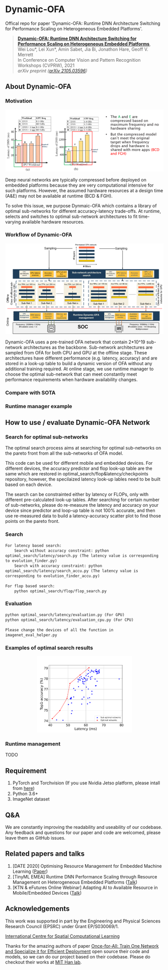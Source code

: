 # Dynamic-OFA
Offical repo for paper 'Dynamic-OFA: Runtime DNN Architecture Switching for Performance Scaling on Heterogeneous Embedded Platforms'.

> [**Dynamic-OFA: Runtime DNN Architecture Switching for Performance Scaling on Heterogeneous Embedded Platforms**](https://arxiv.org/abs/2105.03596),  
> Wei Lou*, Lei Xun*, Amin Sabet, Jia Bi, Jonathon Hare, Geoff V. Merrett   
> In Conference on Computer Vision and Pattern Recognition Workshops (CVPRW), 2021  
> *arXiv preprint ([arXiv 2105.03596](https://arxiv.org/abs/2105.03596))*   

## About Dynamic-OFA
### Motivation
![Motivation](Motivation.png)

Deep neural networks are typically compressed before deployed on embedded platforms because they are very computational intensive for such platforms. However, the assumed hardware resources at a design time (A&E) may not be available at runtime (BCD & FGH). 

To solve this issue, we purpose Dynmaic-OFA which contains a library of optimal sub-networks for different accuracy-latency trade-offs. At runtime, selects and switches to optimal sub-network architectures to fit time-varying available hardware resources.

### Workflow of Dynamic-OFA
![Fig2](Fig2.png)

Dynamic-OFA uses a pre-trained OFA network that contain 2*10^19 sub-network architectures as the backbone. Sub-network architectures are sampled from OFA for both CPU and GPU at the offline stage. These architectures have different performance (e.g. latency, accuracy) and are stored in a look-up table to build a dynamic version of OFA without any additional training required. At online stage, we use runtime manager to choose the optimal sub-network that can meet constantly meet performance requirements when hardware availability changes.


### Compare with SOTA
### Runtime manager example

## How to use / evaluate Dynamic-OFA Network
### Search for optimal sub-networks
The optimal search process aims at searching for optimal sub-networks on the pareto front from all the sub-networks of OFA model. 

This code can be used for different mobile and embedded devices. For different devices, the accuracy predictor and flop look-up table are the same which are restored in optimal_search/flop&latency/checkpoints repository, however, the specilaized latency look-up lables need to be built based on each device. 

The search can be constrainted either by latency or FLOPs, only with different pre-calculated look-up tables. After searching for certain number of sub-networks, please do re-measure the latency and accuracy on your device since predictor and loop-up table is not 100% accurate, and then use re-measured data to build a latency-accuracy scatter plot to find those points on the pareto front.
### Search
    For latency based search: 
        Search without accuracy constraint: python optimal_search/latency/search.py (The latency value is corresponding to evolution_finder.py)
        Search with accuracy constraint: python optimal_search/latency/search_accu.py (The latency value is corresponding to evolution_finder_accu.py)
        
    For flop based search:
        python optimal_search/flop/flop_search.py
    
### Evaluation
    python optimal_search/latency/evaluation.py (For GPU)
    python optimal_search/latency/evaluation_cpu.py (For CPU)
    
    Please change the devices of all the function in imagenet_eval_helper.py
    
### Examples of optimal search results
<p align="center">
<img src="Fig3.png" width="60%" height="60%">
</p>

### Runtime management
TODO

## Requirement
1. PyTorch and Torchvision (If you use Nvidia Jetso platform, please intall from [here](https://forums.developer.nvidia.com/t/pytorch-for-jetson-version-1-9-0-now-available/72048))
2. Python 3.6+
3. ImageNet dataset

## Q&A
We are constantly improving the readability and useability of our codebase. Any feedback and questions for our paper and code are welcomed, please leave them as GitHub issues.

## Related papers and talks
1. [DATE 2020] Optimising Resource Management for Embedded Machine Learning ([Paper](https://arxiv.org/abs/2105.03608))
2. [TinyML EMEA] Runtime DNN Performance Scaling through Resource Management on Heterogeneous Embedded Platforms ([Talk](https://youtu.be/XW8jBooRPdM))
3. [KTN & eFutures Online Webinar] Adapting AI to Available Resource in Mobile/Embedded Devices ([Talk](https://youtu.be/DnApKW5lk5k))

## Acknowledgements
This work was supported in part by the Engineering and Physical Sciences Research Council (EPSRC) under Grant EP/S030069/1.

[International Centre for Spatial Computational Learning](https://spatialml.net/)

Thanks for the amazing authors of paper [Once-for-All: Train One Network and Specialize it for Efficient Deployment](https://arxiv.org/abs/1908.09791) open source their code and models, so we can do our project based on their codebase. Please do checkout their works at [MIT Han lab](https://songhan.mit.edu/).
